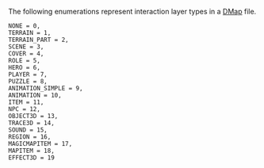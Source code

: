 The following enumerations represent interaction layer types in a [DMap](Files/DMap) file.

```
NONE = 0,
TERRAIN = 1,
TERRAIN_PART = 2,
SCENE = 3,
COVER = 4,
ROLE = 5,
HERO = 6,
PLAYER = 7,
PUZZLE = 8,
ANIMATION_SIMPLE = 9,
ANIMATION = 10,
ITEM = 11,
NPC = 12,
OBJECT3D = 13,
TRACE3D = 14,
SOUND = 15,
REGION = 16,
MAGICMAPITEM = 17,
MAPITEM = 18,
EFFECT3D = 19
```